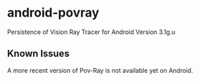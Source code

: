 # android-povray

Persistence of Vision Ray Tracer for Android
Version 3.1g.u


## Known Issues

A more recent version of Pov-Ray is not available yet on Android.

